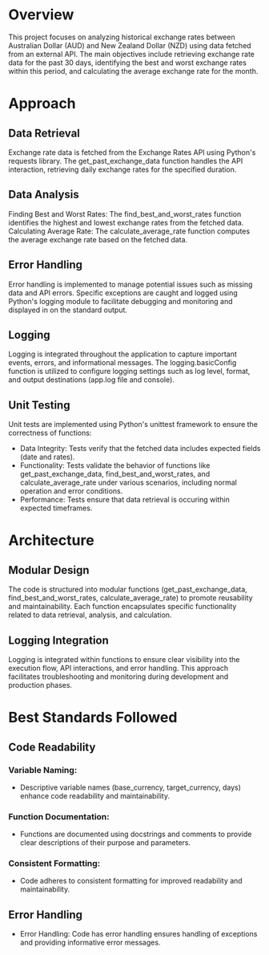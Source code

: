 # Overview
This project focuses on analyzing historical exchange rates between Australian Dollar (AUD) and New Zealand Dollar (NZD) using data fetched from an external API. The main objectives include retrieving exchange rate data for the past 30 days, identifying the best and worst exchange rates within this period, and calculating the average exchange rate for the month.

# Approach
## Data Retrieval
Exchange rate data is fetched from the Exchange Rates API using Python's requests library. The get_past_exchange_data function handles the API interaction, retrieving daily exchange rates for the specified duration.

## Data Analysis
Finding Best and Worst Rates: The find_best_and_worst_rates function identifies the highest and lowest exchange rates from the fetched data.
Calculating Average Rate: The calculate_average_rate function computes the average exchange rate based on the fetched data.

## Error Handling
Error handling is implemented to manage potential issues such as missing data and API errors. Specific exceptions are caught and logged using Python's logging module to facilitate debugging and monitoring and displayed in on the standard output.

## Logging
Logging is integrated throughout the application to capture important events, errors, and informational messages. The logging.basicConfig function is utilized to configure logging settings such as log level, format, and output destinations (app.log file and console).

## Unit Testing
Unit tests are implemented using Python's unittest framework to ensure the correctness of functions:
- Data Integrity: Tests verify that the fetched data includes expected fields (date and rates).
- Functionality: Tests validate the behavior of functions like get_past_exchange_data, find_best_and_worst_rates, and calculate_average_rate under various scenarios, including normal operation and error conditions.
- Performance: Tests ensure that data retrieval is occuring within expected timeframes.

# Architecture
## Modular Design
The code is structured into modular functions (get_past_exchange_data, find_best_and_worst_rates, calculate_average_rate) to promote reusability and maintainability. Each function encapsulates specific functionality related to data retrieval, analysis, and calculation.

## Logging Integration
Logging is integrated within functions to ensure clear visibility into the execution flow, API interactions, and error handling. This approach facilitates troubleshooting and monitoring during development and production phases.

# Best Standards Followed
## Code Readability
### Variable Naming: 
- Descriptive variable names (base_currency, target_currency, days) enhance code readability and maintainability.
### Function Documentation: 
- Functions are documented using docstrings and comments to provide clear descriptions of their purpose and parameters.
### Consistent Formatting: 
- Code adheres to consistent formatting for improved readability and maintainability.
## Error Handling
- Error Handling: Code has error handling ensures handling of exceptions and providing informative error messages.
